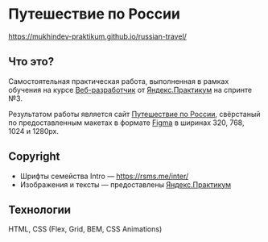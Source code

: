 # Путешествие по России

https://mukhindev-praktikum.github.io/russian-travel/


## Что это?

Самостоятельная практическая работа, выполненная в рамках обучения на курсе [Веб-разработчик](https://praktikum.yandex.ru/web) от [Яндекс.Практикум](https://praktikum.yandex.ru) на спринте №3.

Результатом работы является сайт [Путешествие по России](https://mukhindev-praktikum.github.io/russian-travel/), свёрстаный по предоставленным макетах в формате [Figma](https://www.figma.com/) в ширинах 320, 768, 1024 и 1280px.



## Copyright

* Шрифты семейства Intro — https://rsms.me/inter/
* Изображения и тексты — предоставлены [Яндекс.Практикум](https://praktikum.yandex.ru)

## Технологии

HTML, CSS (Flex, Grid, BEM, CSS Animations)
